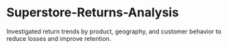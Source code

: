 # Superstore-Returns-Analysis
Investigated return trends by product, geography, and customer behavior to reduce losses and improve retention.
